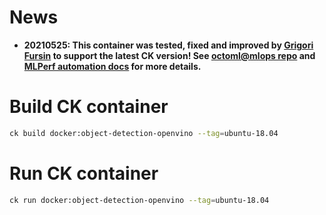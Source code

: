 # News 
* **20210525: This container was tested, fixed and improved by [Grigori Fursin](https://cKnowledge.io/@gfursin) to support the latest CK version! 
  See [octoml@mlops repo](https://github.com/octoml/mlops) and [MLPerf automation docs](https://github.com/mlcommons/ck/blob/master/docs/mlperf-automation/README.md) for more details.**

# Build CK container
```bash
ck build docker:object-detection-openvino --tag=ubuntu-18.04
```

# Run CK container

```bash
ck run docker:object-detection-openvino --tag=ubuntu-18.04
```
